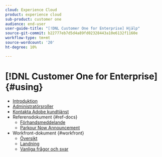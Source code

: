 ```yaml
---
cloud: Experience Cloud
product: experience cloud
sub-product: customer one
audience: end-user
user-guide-title: "[!DNL Customer One for Enterprise] Hjälp"
source-git-commit: b22777eb7d5d4a89fd02328443a10e6132f1160e
workflow-type: tm+mt
source-wordcount: '20'
ht-degree: 10%

---
```



# [!DNL Customer One for Enterprise] {#using}

+ [Introduktion](home.md)
+ [Administratörsroller](admin-roles.md)
+ [Kontakta Adobe kundtjänst](customer-care.md)
+ Referensdokument {#ref-docs}
   + [Förhandsmeddelande](intro-customer-support.md)
   + [Parkour Now Announcement](parkour-now.md)
+ Workfront-dokument {#workfront}
   + [Översikt](overview.md)
   + [Landning](landing.md)
   + [Vanliga frågor och svar](faq.md)
